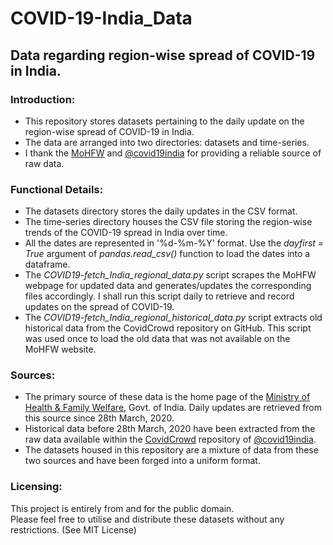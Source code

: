 # COVID-19-India_Data
## Data regarding region-wise spread of COVID-19 in India.

### Introduction:
* This repository stores datasets pertaining to the daily update on the region-wise spread of COVID-19 in India.
* The data are arranged into two directories: datasets and time-series.
* I thank the [MoHFW](https://www.mohfw.gov.in/) and [@covid19india](https://github.com/covid19india) for providing a reliable source of raw data.

### Functional Details:
* The datasets directory stores the daily updates in the CSV format.
* The time-series directory houses the CSV file storing the region-wise trends of the COVID-19 spread in India over time.
* All the dates are represented in '%d-%m-%Y' format. Use the *dayfirst = True* argument of *pandas.read_csv()* function to load the dates into a dataframe.
* The *COVID19-fetch_India_regional_data.py* script scrapes the MoHFW webpage for updated data and generates/updates the corresponding files accordingly. I shall run this script daily to retrieve and record updates on the spread of COVID-19.
* The *COVID19-fetch_India_regional_historical_data.py* script extracts old historical data from the CovidCrowd repository on GitHub. This script was used once to load the old data that was not available on the MoHFW website.

### Sources:
* The primary source of these data is the home page of the [Ministry of Health & Family Welfare](https://www.mohfw.gov.in/), Govt. of India. Daily updates are retrieved from this source since 28th March, 2020.
* Historical data before 28th March, 2020 have been extracted from the raw data available within the [CovidCrowd](https://github.com/covid19india/CovidCrowd) repository of [@covid19india](https://github.com/covid19india).
* The datasets housed in this repository are a mixture of data from these two sources and have been forged into a uniform format.

### Licensing:
This project is entirely from and for the public domain.  
Please feel free to utilise and distribute these datasets without any restrictions. (See MIT License)  

